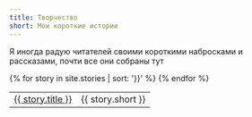 ```yaml
---
title: Творчество
short: Мои короткие истории
---
```


Я иногда радую читателей своими короткими набросками и рассказами, почти все они собраны тут

<table>
  {% for story in site.stories | sort: '}}' %}
    <tr><td><a href="{{ story.url | prepend: story.baseurl }}">{{ story.title }}</a></td><td>{{ story.short }}</td></tr>
  {% endfor %}
</table>